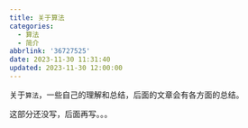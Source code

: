 ```yaml
---
title: 关于算法
categories:
  - 算法
  - 简介
abbrlink: '36727525'
date: 2023-11-30 11:31:40
updated: 2023-11-30 12:00:00
---
```


<meta name="referrer" content="no-referrer"/>

关于`算法`，一些自己的理解和总结，后面的文章会有各方面的总结。

<!-- more -->

这部分还没写，后面再写。。。

